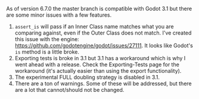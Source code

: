 As of version 6.7.0 the master branch is compatible with Godot 3.1 but there are some minor issues with a few features.

1.  `assert_is` will pass if an Inner Class name matches what you are comparing against, even if the Outer Class does not match.  I've created this issue with the engine:  https://github.com/godotengine/godot/issues/27111.  It looks like Godot's `is` method is a little broke.
1.  Exporting tests is broke in 3.1 but 3.1 has a workaround which is why I went ahead with a release.  Check the Exporting-Tests page for the workaround (it's actually easier than using the export functionality).
1.  The experimental FULL doubling strategy is disabled in 3.1.
1.  There are a ton of warnings.  Some of these will be addressed, but there are a lot that cannot/should not be changed.
